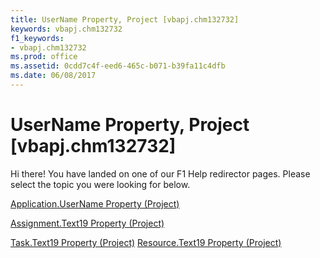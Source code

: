 ```yaml
---
title: UserName Property, Project [vbapj.chm132732]
keywords: vbapj.chm132732
f1_keywords:
- vbapj.chm132732
ms.prod: office
ms.assetid: 0cdd7c4f-eed6-465c-b071-b39fa11c4dfb
ms.date: 06/08/2017
---
```



# UserName Property, Project [vbapj.chm132732]

Hi there! You have landed on one of our F1 Help redirector pages. Please select the topic you were looking for below.

[Application.UserName Property (Project)](http://msdn.microsoft.com/library/c501ef16-f4c8-3c08-69b8-3e9756db8336%28Office.15%29.aspx)

[Assignment.Text19 Property (Project)](http://msdn.microsoft.com/library/288bf010-c3af-047b-459b-75461ec928f5%28Office.15%29.aspx)

[Task.Text19 Property (Project)](http://msdn.microsoft.com/library/d49e1b01-d118-138d-08af-9b9f15d03973%28Office.15%29.aspx)
[Resource.Text19 Property (Project)](http://msdn.microsoft.com/library/353160a4-413c-7123-a4a2-fc98a083364c%28Office.15%29.aspx)

